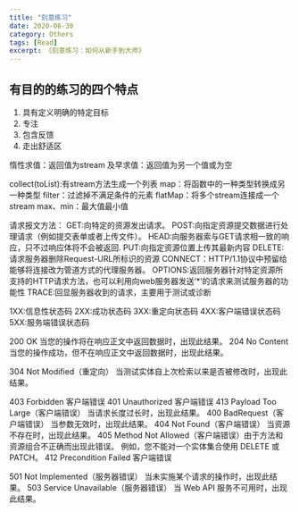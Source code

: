 ```yaml
---
title: "刻意练习"
date: 2020-06-30
category: Others
tags: [Read]
excerpt: 《刻意练习：如何从新手到大师》
---
```


## 有目的的练习的四个特点

1. 具有定义明确的特定目标
2. 专注
3. 包含反馈
4. 走出舒适区
   
惰性求值：返回值为stream
及早求值：返回值为另一个值或为空

collect(toList):有stream方法生成一个列表
map：将函数中的一种类型转换成另一种类型
filter：过滤掉不满足条件的元素
flatMap：将多个stream连接成一个stream
max、min：最大值最小值


请求报文方法：
GET:向特定的资源发出请求。
POST:向指定资源提交数据进行处理请求（例如提交表单或者上传文件）。
HEAD:向服务器索与GET请求相一致的响应，只不过响应体将不会被返回.
PUT:向指定资源位置上传其最新内容
DELETE:请求服务器删除Request-URL所标识的资源
CONNECT：HTTP/1.1协议中预留给能够将连接改为管道方式的代理服务器。
OPTIONS:返回服务器针对特定资源所支持的HTTP请求方法，也可以利用向web服务器发送‘*’的请求来测试服务器的功能性
TRACE:回显服务器收到的请求，主要用于测试或诊断

1XX:信息性状态码
2XX:成功状态码
3XX:重定向状态码
4XX:客户端错误状态码
5XX:服务端错误状态码

200 OK  当您的操作将在响应正文中返回数据时，出现此结果。
204 No Content 当您的操作成功，但不在响应正文中返回数据时，出现此结果。

304 Not Modified（重定向）  当测试实体自上次检索以来是否被修改时，出现此结果。

403 Forbidden   客户端错误
401 Unauthorized 客户端错误
413 Payload Too Large（客户端错误） 当请求长度过长时，出现此结果。
400 BadRequest（客户端错误） 当参数无效时，出现此结果。
404 Not Found（客户端错误） 当资源不存在时，出现此结果。
405 Method Not Allowed（客户端错误）由于方法和资源组合不正确而出现此错误。 例如，您不能对一个实体集合使用 DELETE 或 PATCH。
412 Precondition Failed  客户端错误

501 Not Implemented（服务器错误） 当未实施某个请求的操作时，出现此结果。
503 Service Unavailable（服务器错误） 当 Web API 服务不可用时，出现此结果。